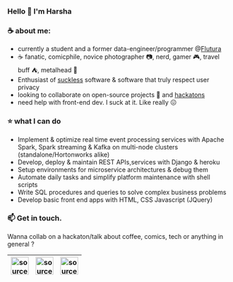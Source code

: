 ### Hello 👋 I'm Harsha

### :coffee: about me:
- currently a student and a former data-engineer/programmer @[Flutura](https://www.flutura.com)
- :coffee: fanatic, comicphile, novice photographer :camera:, nerd, gamer :video_game:, travel buff :tent:, metalhead :metal:
- Enthusiast of [suckless](https://suckless.org/) software & software that truly respect user privacy
- looking to collaborate on open-source projects :star2: and [hackatons](https://devpost.com/harsha993)
- need help with front-end dev. I suck at it. Like really :confounded:

### :star: what I can do
- Implement & optimize real time event processing services with Apache Spark, Spark streaming & Kafka on multi-node clusters (standalone/Hortonworks alike)
- Develop, deploy & maintain REST APIs,services with Django & heroku
- Setup environments for microservice architectures & debug them
- Automate daily tasks and simplify platform maintenance with shell scripts
- Write SQL procedures and queries to solve complex business problems
- Develop basic front end apps with HTML, CSS Javascript (JQuery)

### 📫 Get in touch.

Wanna collab on a hackaton/talk about coffee, comics, tech or anything in general ?

| <a href="https://www.linkedin.com/in/iharshadev" target="_blank" rel="noopener noreferrer"><img src="https://i.imgur.com/kF9HMpz.png" width=40px height=40px title="source: imgur.com" /></a> | <a href="https://devpost.com/harsha993" target="_blank" rel="noopener noreferrer"><img src="https://i.imgur.com/mBzRAXo.png" width=40px height=40px title="source: imgur.com" /></a> | <a href="https://www.instagram.com/maybewankenobi" target="_blank" rel="noopener noreferrer"><img src="https://i.imgur.com/FukmRzq.png" width=40px height=40px title="source: imgur.com" /></a>
|---|---|---|
